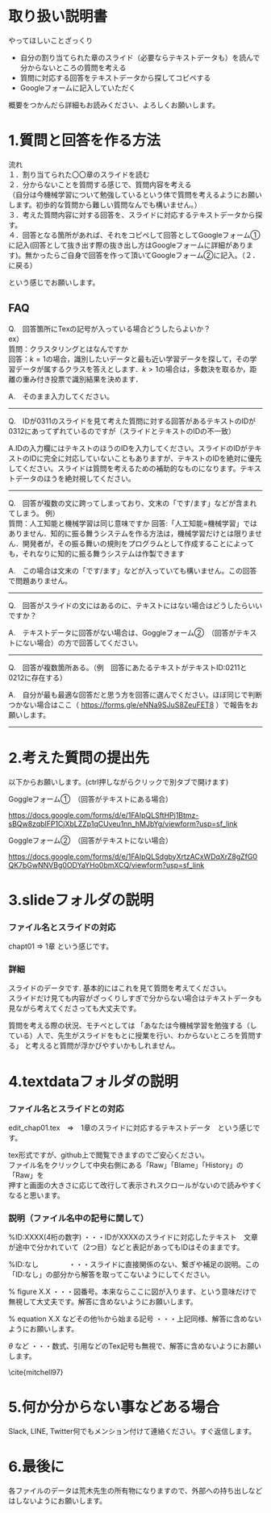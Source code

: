 # 取り扱い説明書

やってほしいことざっくり

- 自分の割り当てられた章のスライド（必要ならテキストデータも）を読んで分からないところの質問を考える    
- 質問に対応する回答をテキストデータから探してコピペする
- Googleフォームに記入していただく  
     
     
概要をつかんだら詳細もお読みください、よろしくお願いします。


# 1.質問と回答を作る方法


流れ  
１．割り当てられた〇〇章のスライドを読む  
２．分からないことを質問する感じで、質問内容を考える  
（自分は今機械学習について勉強しているという体で質問を考えるようにお願いします。初歩的な質問から難しい質問なんでも構いません。）   
３．考えた質問内容に対する回答を、スライドに対応するテキストデータから探す。     
４．回答となる箇所があれば、それをコピペして回答としてGoogleフォーム①に記入(回答として抜き出す際の抜き出し方はGoogleフォームに詳細があります)。無かったらご自身で回答を作って頂いてGoogleフォーム②に記入。（２．に戻る）    
    
という感じでお願いします。     

## **FAQ** 
    
Q.　回答箇所にTexの記号が入っている場合どうしたらよいか？        
ex）        
質問：クラスタリングとはなんですか       
回答：$k=1$の場合，識別したいデータと最も近い学習データを探して，その学習データが属するクラスを答えとします．$k>1$の場合は，多数決を取るか，距離の重み付き投票で識別結果を決めます．     
   
A.　そのまま入力してください。   
     
-----------------------------------------------------------------------------       

Q.　IDが0311のスライドを見て考えた質問に対する回答があるテキストのIDが0312にあってずれているのですが（スライドとテキストのIDの不一致）   
    
A.IDの入力欄にはテキストのほうのIDを入力してください。スライドのIDがテキストのIDに完全に対応していないこともありますが、テキストのIDを絶対に優先してください。スライドは質問を考えるための補助的なものになります。テキストデータのほうを絶対視してください。    
    
-----------------------------------------------------------------------------     

Q.　回答が複数の文に跨ってしまっており、文末の「です/ます」などが含まれてしまう。
例）    
質問：人工知能と機械学習は同じ意味ですか
回答:「人工知能=機械学習」ではありません．知的に振る舞うシステムを作る方法は，機械学習だけとは限りません．開発者が，その振る舞いの規則をプログラムとして作成することによっても，それなりに知的に振る舞うシステムは作製できます    
       
A.　この場合は文末の「です/ます」などが入っていても構いません。この回答で問題ありません。     

----------------------------------------------------------------------------

Q.　回答がスライドの文にはあるのに、テキストにはない場合はどうしたらいいですか？     
     
A.　テキストデータに回答がない場合は、Goggleフォーム②　（回答がテキストにない場合）の方で回答してください。    


---------------------------------------------------------------------------

Q.　回答が複数箇所ある。（例　回答にあたるテキストがテキストID:0211と0212に存在する）     
     
A.　自分が最も最適な回答だと思う方を回答に選んでください。ほぼ同じで判断つかない場合はここ（ https://forms.gle/eNNa9SJuS8ZeuFET8 ）で報告をお願いします。　　　　　



---------------------------------------------------------------------------

# 2.考えた質問の提出先

以下からお願いします。(ctrl押しながらクリックで別タブで開けます)


Goggleフォーム①　（回答がテキストにある場合）


https://docs.google.com/forms/d/e/1FAIpQLSftHPj1Btmz-sBQw8zqblFP1CjXbLZZp1qCUveu1nn_hMJbYg/viewform?usp=sf_link



Goggleフォーム②　（回答がテキストにない場合）


https://docs.google.com/forms/d/e/1FAIpQLSdgbyXrtzACxWDqXrZ8gZfG0QK7bGwNNVBg0ODYaYHo0bmXCQ/viewform?usp=sf_link



# 3.slideフォルダの説明  

### ファイル名とスライドの対応   
chapt01 ⇒ 1章  という感じです。

### 詳細
スライドのデータです. 基本的にはこれを見て質問を考えてください。  
スライドだけ見ても内容がざっくりしすぎで分からない場合はテキストデータも見ながら考えてくださっても大丈夫です。

質問を考える際の状況、モチベとしては
「あなたは今機械学習を勉強する（している）人で、先生がスライドをもとに授業を行い、わからないところを質問する」
と考えると質問が浮かびやすいかもしれません。
   
        
            
               

# 4.textdataフォルダの説明


### ファイル名とスライドとの対応

edit_chap01.tex　⇒　1章のスライドに対応するテキストデータ　という感じです。  
  
tex形式ですが、github上で閲覧できますのでご安心ください。     
ファイル名をクリックして中央右側にある「Raw」「Blame」「History」の「Raw」を  
押すと画面の大きさに応じて改行して表示されスクロールがないので読みやすくなると思います。  


### 説明（ファイル名中の記号に関して）

%ID:XXXX(4桁の数字) ・・・IDがXXXXのスライドに対応したテキスト　文章が途中で分かれていて（2つ目）などと表記があってもIDはそのままです。  
  
%ID:なし　　　　     ・・・スライドに直接関係のない、繋ぎや補足の説明。この「ID:なし」の部分から解答を取ってこないようにしてください。   

% figure X.X        ・・・図番号。本来ならここに図が入ります、という意味だけで無視して大丈夫です。解答に含めないようにお願いします。   

% equation X.X などその他％から始まる記号 ・・・上記同様、解答に含めないようにお願いします。  

$\theta$ など       ・・・数式、引用などのTex記号も無視で、解答に含めないようにお願いします。   

\cite{mitchell97}   


       
      
          

           

# 5.何か分からない事などある場合

Slack, LINE, Twitter何でもメンション付けて連絡ください。すぐ返信します。     

    
         
            

# 6.最後に

各ファイルのデータは荒木先生の所有物になりますので、外部への持ち出しなどはしないようにお願いします。
